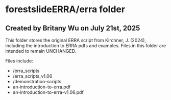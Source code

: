 # forestslideERRA/erra folder
## Created by Britany Wu on July 21st, 2025
This folder stores the original ERRA script from Kirchner, J. (2024), including the introduction to ERRA pdfs and examples. Files in this folder are intended to remain UNCHANGED. 

Files include: 
- /erra_scripts
- /erra_scripts_v1.06
- /demonstration-scripts
- an-introduction-to-erra.pdf
- an-introduction-to-erra-v1.06.pdf
